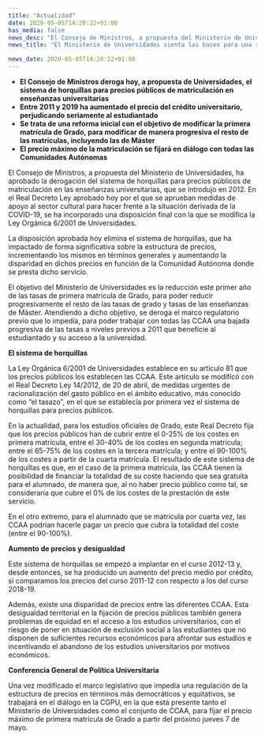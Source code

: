```yaml
---
title: "Actualidad"
date: 2020-05-05T14:20:22+01:00
has_media: false
news_desc: "El Consejo de Ministros, a propuesta del Ministerio de Universidades, ha aprobado la derogación del sistema de horquillas para precios públicos de matriculación en las enseñanzas universitarias, que se introdujo en 2012."
news_title: "El Ministerio de Universidades sienta las bases para una reforma de los cobros de tasas universitarias"

news_date: 2020-05-05T14:20:22+01:00
---
```

<ul>
<li><b>El Consejo de Ministros deroga hoy, a propuesta de Universidades, el sistema de horquillas para precios p&uacute;blicos de matriculaci&oacute;n en ense&ntilde;anzas universitarias</b></li>
<li><b>Entre 2011 y 2019 ha aumentado el precio del cr&eacute;dito universitario, perjudicando seriamente al estudiantado</b></li>
<li><b>Se trata de una reforma inicial con el objetivo de modificar la primera matr&iacute;cula de Grado, para modificar de manera progresiva el resto de las matr&iacute;culas, incluyendo las de M&aacute;ster</b></li>
<li><b>El precio m&aacute;ximo de la matriculaci&oacute;n se fijar&aacute; en di&aacute;logo con todas las Comunidades Aut&oacute;nomas</b></li>
</ul>
<p>El Consejo de Ministros, a propuesta del Ministerio de Universidades, ha aprobado la derogaci&oacute;n del sistema de horquillas para precios p&uacute;blicos de matriculaci&oacute;n en las ense&ntilde;anzas universitarias, que se introdujo en 2012. En el Real Decreto Ley aprobado hoy por el que se aprueban medidas de apoyo al sector cultural para hacer frente a la situaci&oacute;n derivada de la COVID-19, se ha incorporado una disposici&oacute;n final con la que se modifica la Ley Org&aacute;nica 6/2001 de Universidades.</p>
<p>La disposici&oacute;n aprobada hoy elimina el sistema de horquillas, que ha impactado de forma significativa sobre la estructura de precios, incrementando los mismos en t&eacute;rminos generales y aumentando la disparidad en dichos precios en funci&oacute;n de la Comunidad Aut&oacute;noma donde se presta dicho servicio.</p>
<p>El objetivo del Ministerio de Universidades es la reducci&oacute;n este primer a&ntilde;o de las tasas de primera matr&iacute;cula de Grado, para poder reducir progresivamente el resto de las tasas de grado y tasas de las ense&ntilde;anzas de M&aacute;ster. Atendiendo a dicho objetivo, se deroga el marco regulatorio previo que lo imped&iacute;a, para poder trabajar con todas las CCAA una bajada progresiva de las tasas a niveles previos a 2011 que beneficie al estudiantado y su acceso a la universidad.</p>
<p><b>El sistema de horquillas</b></p>
<p>La Ley Org&aacute;nica 6/2001 de Universidades establece en su art&iacute;culo 81 que los precios p&uacute;blicos los establecen las CCAA. Este art&iacute;culo se modific&oacute; con el Real Decreto Ley 14/2012, de 20 de abril, de medidas urgentes de racionalizaci&oacute;n del gasto p&uacute;blico en el &aacute;mbito educativo, m&aacute;s conocido como &ldquo;el tasazo&rdquo;, en el que se establec&iacute;a por primera vez el sistema de horquillas para precios p&uacute;blicos.</p>
<p>En la actualidad, para los estudios oficiales de Grado, este Real Decreto fija que los precios p&uacute;blicos han de cubrir entre el 0-25% de los costes en primera matr&iacute;cula, entre el 30-40% de los costes en segunda matr&iacute;cula; entre el 65-75% de los costes en la tercera matr&iacute;cula; y entre el 90-100% de los costes a partir de la cuarta matr&iacute;cula. El resultado de este sistema de horquillas es que, en el caso de la primera matr&iacute;cula, las CCAA tienen la posibilidad de financiar la totalidad de su coste haciendo que sea gratuita para el alumnado, de manera que, al no haber precio p&uacute;blico como tal, se considerar&iacute;a que cubre el 0% de los costes de la prestaci&oacute;n de este servicio.</p>
<p>En el otro extremo, para el alumnado que se matricula por cuarta vez, las CCAA podr&iacute;an hacerle pagar un precio que cubra la totalidad del coste (entre el 90-100%).</p>
<p><b>Aumento de precios y desigualdad</b></p>
<p>Este sistema de horquillas se empez&oacute; a implantar en el curso 2012-13 y, desde entonces, se ha producido un aumento del precio medio por cr&eacute;dito, si comparamos los precios del curso 2011-12 con respecto a los del curso 2018-19.</p>
<p>Adem&aacute;s, existe una disparidad de precios entre las diferentes CCAA. Esta desigualdad territorial en la fijaci&oacute;n de precios p&uacute;blicos tambi&eacute;n genera problemas de equidad en el acceso a los estudios universitarios, con el riesgo de poner en situaci&oacute;n de exclusi&oacute;n social a las estudiantes que no disponen de suficientes recursos econ&oacute;micos para afrontar sus estudios e incentivando el abandono de los estudios universitarios por motivos econ&oacute;micos.</p>
<p><b>Conferencia General de Pol&iacute;tica Universitaria</b></p>
<p>Una vez modificado el marco legislativo que imped&iacute;a una regulaci&oacute;n de la estructura de precios en t&eacute;rminos m&aacute;s democr&aacute;ticos y equitativos, se trabajar&aacute; en el di&aacute;logo en la CGPU, en la que est&aacute; presente tanto el Ministerio de Universidades como el conjunto de CCAA, para fijar el precio m&aacute;ximo de primera matr&iacute;cula de Grado a partir del pr&oacute;ximo jueves 7 de mayo.</p>